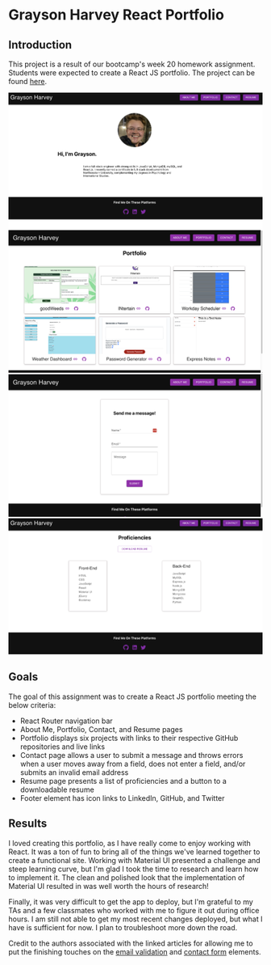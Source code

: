 # Grayson Harvey React Portfolio

## Introduction
This project is a result of our bootcamp's week 20 homework assignment. Students were expected to create a React JS portfolio. The project can be found [here](https://graycodesnu.github.io/g-harvey-portfolio/).

![screenshot](./src/assets/aboutMeScreenshot.png) 
![screenshot](./src/assets/portfolioScreenshot.png) 
![screenshot](./src/assets/contactScreenshot.png) 
![screenshot](./src/assets/resScreenshot.png) 

## Goals 
The goal of this assignment was to create a React JS portfolio meeting the below criteria:

+ React Router navigation bar
+ About Me, Portfolio, Contact, and Resume pages
+ Portfolio displays six projects with links to their respective GitHub repositories and live links
+ Contact page allows a user to submit a message and throws errors when a user moves away from a field, does not enter a field, and/or submits an invalid email address
+ Resume page presents a list of proficiencies and a button to a downloadable resume
+ Footer element has icon links to LinkedIn, GitHub, and Twitter

## Results 
I loved creating this portfolio, as I have really come to enjoy working with React. It was a ton of fun to bring all of the things we've learned together to create a functional site. Working with Material UI presented a challenge and steep learning curve, but I'm glad I took the time to research and learn how to implement it. The clean and polished look that the implementation of Material UI resulted in was well worth the hours of research! 

Finally, it was very difficult to get the app to deploy, but I'm grateful to my TAs and a few classmates who worked with me to figure it out during office hours. I am still not able to get my most recent changes deployed, but what I have is sufficient for now. I plan to troubleshoot more down the road.

Credit to the authors associated with the linked articles for allowing me to put the finishing touches on the [email validation](https://bobbyhadz.com/blog/react-check-if-email-is-valid#:~:text=To%20validate%20an%20email%20in,is%20valid%20and%20false%20otherwise) and [contact form](https://medium.com/weekly-webtips/simple-react-contact-form-without-back-end-9fa06eff52d9) elements.